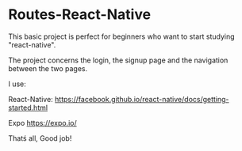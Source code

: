 # Routes-React-Native
This basic project is perfect for beginners who want to start studying "react-native".

The project concerns the login, the signup page and the navigation between the two pages.

I use:

React-Native: 
https://facebook.github.io/react-native/docs/getting-started.html

Expo
https://expo.io/

Thatś all, 
Good job!
